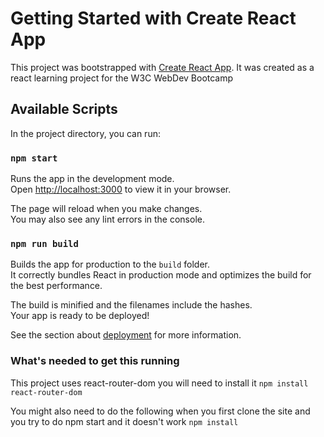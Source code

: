 # Getting Started with Create React App

This project was bootstrapped with [Create React App](https://github.com/facebook/create-react-app).
It was created as a react learning project for the W3C WebDev Bootcamp 

## Available Scripts

In the project directory, you can run:

### `npm start`

Runs the app in the development mode.\
Open [http://localhost:3000](http://localhost:3000) to view it in your browser.

The page will reload when you make changes.\
You may also see any lint errors in the console.


### `npm run build`

Builds the app for production to the `build` folder.\
It correctly bundles React in production mode and optimizes the build for the best performance.

The build is minified and the filenames include the hashes.\
Your app is ready to be deployed!

See the section about [deployment](https://facebook.github.io/create-react-app/docs/deployment) for more information.


### What's needed to get this running

This project uses react-router-dom
you will need to install it
`npm install react-router-dom`

You might also need to do the following when you first clone the site and you try to do npm start and it doesn't work
`npm install` 

